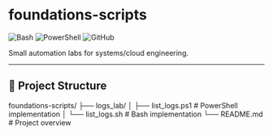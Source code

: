 # foundations-scripts

![Bash](https://img.shields.io/badge/Shell-Bash-blue?logo=gnu-bash&logoColor=white)
![PowerShell](https://img.shields.io/badge/Shell-PowerShell-5391FE?logo=powershell&logoColor=white)
![GitHub](https://img.shields.io/badge/Repo-GitHub-black?logo=github)

Small automation labs for systems/cloud engineering.

---

## 📂 Project Structure
foundations-scripts/
├── logs_lab/
│ ├── list_logs.ps1 # PowerShell implementation
│ └── list_logs.sh # Bash implementation
└── README.md # Project overview